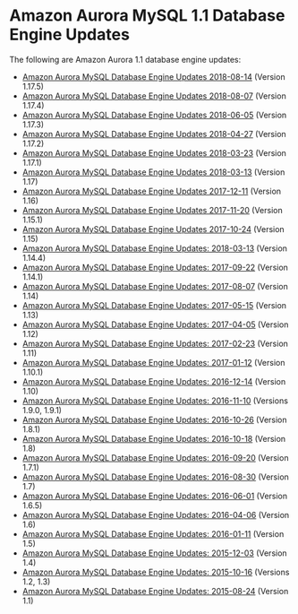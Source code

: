 # Amazon Aurora MySQL 1\.1 Database Engine Updates<a name="AuroraMySQL.Updates.11Updates"></a>

The following are Amazon Aurora 1\.1 database engine updates:
+ [Amazon Aurora MySQL Database Engine Updates 2018\-08\-14](AuroraMySQL.Updates.1175.md) \(Version 1\.17\.5\)
+ [Amazon Aurora MySQL Database Engine Updates 2018\-08\-07](AuroraMySQL.Updates.1174.md) \(Version 1\.17\.4\)
+ [Amazon Aurora MySQL Database Engine Updates 2018\-06\-05](AuroraMySQL.Updates.1173.md) \(Version 1\.17\.3\)
+ [Amazon Aurora MySQL Database Engine Updates 2018\-04\-27](AuroraMySQL.Updates.1172.md) \(Version 1\.17\.2\)
+ [Amazon Aurora MySQL Database Engine Updates 2018\-03\-23](AuroraMySQL.Updates.1171.md) \(Version 1\.17\.1\)
+ [Amazon Aurora MySQL Database Engine Updates 2018\-03\-13](AuroraMySQL.Updates.117.md) \(Version 1\.17\)
+ [Amazon Aurora MySQL Database Engine Updates 2017\-12\-11](AuroraMySQL.Updates.20171211.md) \(Version 1\.16\)
+ [Amazon Aurora MySQL Database Engine Updates 2017\-11\-20](AuroraMySQL.Updates.20171120.md) \(Version 1\.15\.1\)
+ [Amazon Aurora MySQL Database Engine Updates 2017\-10\-24](AuroraMySQL.Updates.20171024.md) \(Version 1\.15\)
+ [Amazon Aurora MySQL Database Engine Updates: 2018\-03\-13](AuroraMySQL.Updates.1144.md) \(Version 1\.14\.4\)
+ [Amazon Aurora MySQL Database Engine Updates: 2017\-09\-22](AuroraMySQL.Updates.20170922.md) \(Version 1\.14\.1\)
+ [Amazon Aurora MySQL Database Engine Updates: 2017\-08\-07](AuroraMySQL.Updates.20170807.md) \(Version 1\.14\)
+ [Amazon Aurora MySQL Database Engine Updates: 2017\-05\-15](AuroraMySQL.Updates.20170515.md) \(Version 1\.13\)
+ [Amazon Aurora MySQL Database Engine Updates: 2017\-04\-05](AuroraMySQL.Updates.20170405.md) \(Version 1\.12\)
+ [Amazon Aurora MySQL Database Engine Updates: 2017\-02\-23](AuroraMySQL.Updates.20170223.md) \(Version 1\.11\)
+ [Amazon Aurora MySQL Database Engine Updates: 2017\-01\-12](AuroraMySQL.Updates.20170112.md) \(Version 1\.10\.1\)
+ [Amazon Aurora MySQL Database Engine Updates: 2016\-12\-14](AuroraMySQL.Updates.20161214.md) \(Version 1\.10\)
+ [Amazon Aurora MySQL Database Engine Updates: 2016\-11\-10](AuroraMySQL.Updates.20161110.md) \(Versions 1\.9\.0, 1\.9\.1\)
+ [Amazon Aurora MySQL Database Engine Updates: 2016\-10\-26](AuroraMySQL.Updates.20161026.md) \(Version 1\.8\.1\)
+ [Amazon Aurora MySQL Database Engine Updates: 2016\-10\-18](AuroraMySQL.Updates.20161018.md) \(Version 1\.8\)
+ [Amazon Aurora MySQL Database Engine Updates: 2016\-09\-20](AuroraMySQL.Updates.20160920.md) \(Version 1\.7\.1\)
+ [Amazon Aurora MySQL Database Engine Updates: 2016\-08\-30](AuroraMySQL.Updates.20160830.md) \(Version 1\.7\)
+ [Amazon Aurora MySQL Database Engine Updates: 2016\-06\-01](AuroraMySQL.Updates.20160601.md) \(Version 1\.6\.5\)
+ [Amazon Aurora MySQL Database Engine Updates: 2016\-04\-06](AuroraMySQL.Updates.20160406.md) \(Version 1\.6\)
+ [Amazon Aurora MySQL Database Engine Updates: 2016\-01\-11](AuroraMySQL.Updates.20160111.md) \(Version 1\.5\)
+ [Amazon Aurora MySQL Database Engine Updates: 2015\-12\-03](AuroraMySQL.Updates.20151203.md) \(Version 1\.4\)
+ [Amazon Aurora MySQL Database Engine Updates: 2015\-10\-16](AuroraMySQL.Updates.20151016.md) \(Versions 1\.2, 1\.3\)
+ [Amazon Aurora MySQL Database Engine Updates: 2015\-08\-24](AuroraMySQL.Updates.20150824.md) \(Version 1\.1\)